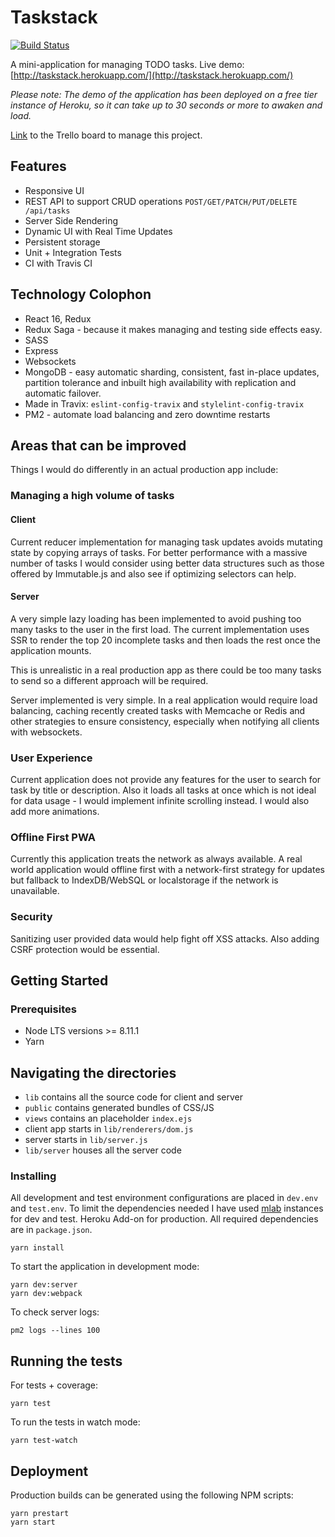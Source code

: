 # Taskstack

[![Build Status](https://travis-ci.org/larry-dalmeida/frontend-tech-test.svg?branch=master)](https://travis-ci.org/larry-dalmeida/frontend-tech-test)

A mini-application for managing TODO tasks.
Live demo: [http://taskstack.herokuapp.com/](http://taskstack.herokuapp.com/)

_Please note: The demo of the application has been deployed on a free tier instance of Heroku, so it can take up to 30 seconds or more to awaken and load._

[Link](https://trello.com/invite/b/1a8bblqO/c8abd12dfb7656695a35056d241bf726/travix-assignment-to-do-list) to the Trello board to manage this project.

## Features

* Responsive UI
* REST API to support CRUD operations `POST/GET/PATCH/PUT/DELETE /api/tasks`
* Server Side Rendering
* Dynamic UI with Real Time Updates
* Persistent storage
* Unit + Integration Tests
* CI with Travis CI

## Technology Colophon

* React 16, Redux
* Redux Saga - because it makes managing and testing side effects easy.
* SASS
* Express
* Websockets
* MongoDB - easy automatic sharding, consistent, fast in-place updates, partition tolerance and inbuilt high availability with replication and automatic failover.
* Made in Travix: `eslint-config-travix` and `stylelint-config-travix`
* PM2 - automate load balancing and zero downtime restarts

## Areas that can be improved

Things I would do differently in an actual production app include:

### Managing a high volume of tasks

#### Client

Current reducer implementation for managing task updates avoids mutating state by copying arrays of tasks. For better performance with a massive number of tasks I would consider using better data structures such as those offered by Immutable.js and also see if optimizing selectors can help.

#### Server

A very simple lazy loading has been implemented to avoid pushing too many tasks to the user in the first load. The current implementation uses SSR to render the top 20 incomplete tasks and then loads the rest once the application mounts.

This is unrealistic in a real production app as there could be too many tasks to send so a different approach will be required.

Server implemented is very simple. In a real application would require load balancing, caching recently created tasks with Memcache or Redis and other strategies to ensure consistency, especially when notifying all clients with websockets.

### User Experience

Current application does not provide any features for the user to search for task by title or description. Also it loads all tasks at once which is not ideal for data usage - I would implement infinite scrolling instead. I would also add more animations.

### Offline First PWA

Currently this application treats the network as always available. A real world application would offline first with a network-first strategy for updates but fallback to IndexDB/WebSQL or localstorage if the network is unavailable.

### Security

Sanitizing user provided data would help fight off XSS attacks. Also adding CSRF protection would be essential.

## Getting Started

### Prerequisites

* Node LTS versions >= 8.11.1
* Yarn

## Navigating the directories

* `lib` contains all the source code for client and server
* `public` contains generated bundles of CSS/JS
* `views` contains an placeholder `index.ejs`
* client app starts in `lib/renderers/dom.js`
* server starts in `lib/server.js`
* `lib/server` houses all the server code

### Installing

All development and test environment configurations are placed in `dev.env` and `test.env`. To limit the dependencies needed I have used [mlab](https://mlab.com) instances for dev and test. Heroku Add-on for production. All required dependencies are in `package.json`.

`yarn install`

To start the application in development mode:

```
yarn dev:server
yarn dev:webpack
```

To check server logs:

`pm2 logs --lines 100`

## Running the tests

For tests + coverage:

`yarn test`

To run the tests in watch mode:

`yarn test-watch`

## Deployment

Production builds can be generated using the following NPM scripts:

```
yarn prestart
yarn start
```
